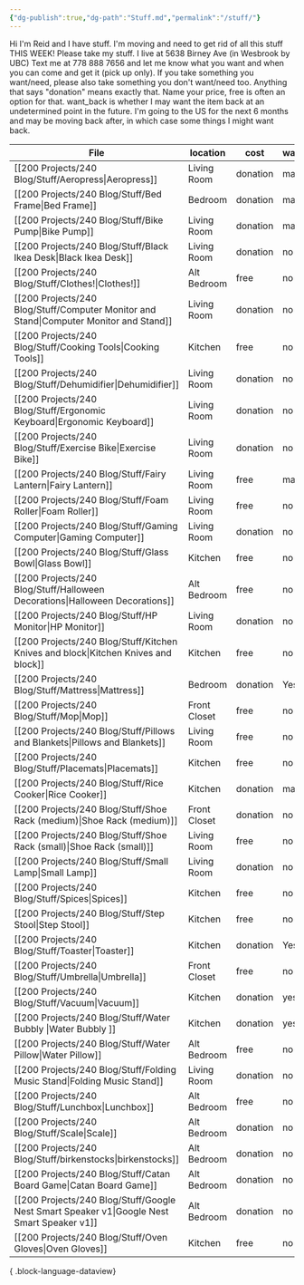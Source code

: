 ```yaml
---
{"dg-publish":true,"dg-path":"Stuff.md","permalink":"/stuff/"}
---
```


Hi I'm Reid and I have stuff. I'm moving and need to get rid of all this stuff THIS WEEK! Please take my stuff. 
I live at 5638 Birney Ave (in Wesbrook by UBC)
Text me at 778 888 7656 and let me know what you want and when you can come and get it (pick up only). 
If you take something you want/need, please also take something you don't want/need too. 
Anything that says "donation" means exactly that. Name your price, free is often an option for that. 
want_back is whether I may want the item back at an undetermined point in the future. I'm going to the US for the next 6 months and may be moving back after, in which case some things I might want back. 


| File                                                                                          | location     | cost     | want_back |
| --------------------------------------------------------------------------------------------- | ------------ | -------- | --------- |
| [[200 Projects/240 Blog/Stuff/Aeropress\|Aeropress]]                                       | Living Room  | donation | maybe     |
| [[200 Projects/240 Blog/Stuff/Bed Frame\|Bed Frame]]                                       | Bedroom      | donation | maybe     |
| [[200 Projects/240 Blog/Stuff/Bike Pump\|Bike Pump]]                                       | Living Room  | donation | maybe     |
| [[200 Projects/240 Blog/Stuff/Black Ikea Desk\|Black Ikea Desk]]                           | Living Room  | donation | no        |
| [[200 Projects/240 Blog/Stuff/Clothes!\|Clothes!]]                                         | Alt Bedroom  | free     | no        |
| [[200 Projects/240 Blog/Stuff/Computer Monitor and Stand\|Computer Monitor and Stand]]     | Living Room  | donation | no        |
| [[200 Projects/240 Blog/Stuff/Cooking Tools\|Cooking Tools]]                               | Kitchen      | free     | no        |
| [[200 Projects/240 Blog/Stuff/Dehumidifier\|Dehumidifier]]                                 | Living Room  | donation | no        |
| [[200 Projects/240 Blog/Stuff/Ergonomic Keyboard\|Ergonomic Keyboard]]                     | Living Room  | donation | no        |
| [[200 Projects/240 Blog/Stuff/Exercise Bike\|Exercise Bike]]                               | Living Room  | donation | no        |
| [[200 Projects/240 Blog/Stuff/Fairy Lantern\|Fairy Lantern]]                               | Living Room  | free     | maybe     |
| [[200 Projects/240 Blog/Stuff/Foam Roller\|Foam Roller]]                                   | Living Room  | free     | no        |
| [[200 Projects/240 Blog/Stuff/Gaming Computer\|Gaming Computer]]                           | Living Room  | donation | no        |
| [[200 Projects/240 Blog/Stuff/Glass Bowl\|Glass Bowl]]                                     | Kitchen      | free     | no        |
| [[200 Projects/240 Blog/Stuff/Halloween Decorations\|Halloween Decorations]]               | Alt Bedroom  | free     | no        |
| [[200 Projects/240 Blog/Stuff/HP Monitor\|HP Monitor]]                                     | Living Room  | donation | no        |
| [[200 Projects/240 Blog/Stuff/Kitchen Knives and block\|Kitchen Knives and block]]         | Kitchen      | free     | no        |
| [[200 Projects/240 Blog/Stuff/Mattress\|Mattress]]                                         | Bedroom      | donation | Yes       |
| [[200 Projects/240 Blog/Stuff/Mop\|Mop]]                                                   | Front Closet | free     | no        |
| [[200 Projects/240 Blog/Stuff/Pillows and Blankets\|Pillows and Blankets]]                 | Living Room  | free     | no        |
| [[200 Projects/240 Blog/Stuff/Placemats\|Placemats]]                                       | Kitchen      | free     | no        |
| [[200 Projects/240 Blog/Stuff/Rice Cooker\|Rice Cooker]]                                   | Kitchen      | donation | maybe     |
| [[200 Projects/240 Blog/Stuff/Shoe Rack (medium)\|Shoe Rack (medium)]]                     | Front Closet | donation | no        |
| [[200 Projects/240 Blog/Stuff/Shoe Rack (small)\|Shoe Rack (small)]]                       | Living Room  | free     | no        |
| [[200 Projects/240 Blog/Stuff/Small Lamp\|Small Lamp]]                                     | Living Room  | donation | no        |
| [[200 Projects/240 Blog/Stuff/Spices\|Spices]]                                             | Kitchen      | free     | no        |
| [[200 Projects/240 Blog/Stuff/Step Stool\|Step Stool]]                                     | Kitchen      | free     | no        |
| [[200 Projects/240 Blog/Stuff/Toaster\|Toaster]]                                           | Kitchen      | donation | Yes       |
| [[200 Projects/240 Blog/Stuff/Umbrella\|Umbrella]]                                         | Front Closet | free     | no        |
| [[200 Projects/240 Blog/Stuff/Vacuum\|Vacuum]]                                             | Kitchen      | donation | yes       |
| [[200 Projects/240 Blog/Stuff/Water Bubbly \|Water Bubbly ]]                               | Kitchen      | donation | yes       |
| [[200 Projects/240 Blog/Stuff/Water Pillow\|Water Pillow]]                                 | Alt Bedroom  | free     | no        |
| [[200 Projects/240 Blog/Stuff/Folding Music Stand\|Folding Music Stand]]                   | Living Room  | donation | no        |
| [[200 Projects/240 Blog/Stuff/Lunchbox\|Lunchbox]]                                         | Alt Bedroom  | free     | no        |
| [[200 Projects/240 Blog/Stuff/Scale\|Scale]]                                               | Alt Bedroom  | donation | no        |
| [[200 Projects/240 Blog/Stuff/birkenstocks\|birkenstocks]]                                 | Alt Bedroom  | donation | no        |
| [[200 Projects/240 Blog/Stuff/Catan Board Game\|Catan Board Game]]                         | Alt Bedroom  | donation | no        |
| [[200 Projects/240 Blog/Stuff/Google Nest Smart Speaker v1\|Google Nest Smart Speaker v1]] | Alt Bedroom  | donation | no        |
| [[200 Projects/240 Blog/Stuff/Oven Gloves\|Oven Gloves]]                                   | Kitchen      | free     | no        |

{ .block-language-dataview}

